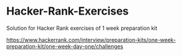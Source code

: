 # Hacker-Rank-Exercises
Solution for Hacker Rank exercises of 1 week preparation kit

https://www.hackerrank.com/interview/preparation-kits/one-week-preparation-kit/one-week-day-one/challenges
